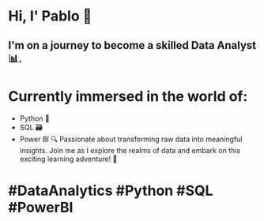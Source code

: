 # Hi, I' Pablo 👋
## I'm on a journey to become a skilled Data Analyst 📊.

# Currently immersed in the world of:
 - Python 🐍
 - SQL 🗃️
 - Power BI 🔍 
Passionate about transforming raw data into meaningful insights. Join me as I explore the realms of data and embark on this exciting learning adventure! 🚀
# #DataAnalytics #Python #SQL #PowerBI

